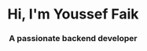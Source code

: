<h1 align="center">Hi, I'm Youssef Faik</h1>
<h3 align="center">A passionate backend developer</h3>
